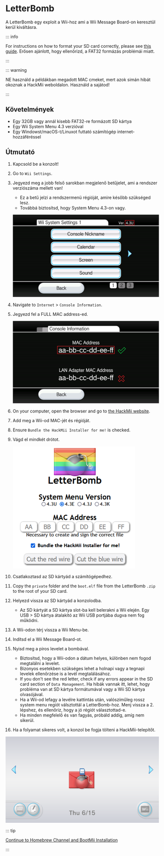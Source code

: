 # LetterBomb

A LetterBomb egy exploit a Wii-hoz ami a Wii Message Board-on keresztül kerül kiváltásra.

::: info

For instructions on how to format your SD card correctly, please see [this guide](https://wiki.hacks.guide/wiki/Formatting_an_SD_card). Erősen ajánlott, hogy ellenőrizd, a FAT32 formázás problémái miatt.

:::

::: warning

NE használd a példákban megadott MAC cmeket, mert azok simán hibát okoznak a HackMii weboldalon. Használd a sajátod!

:::

## Követelmények

- Egy 32GB vagy annál kisebb FAT32-re formázott SD kártya
- Egy Wii System Menu 4.3 verzióval
- Egy Windowst/macOS-t/Linuxot futtató számítógép internet-hozzáféréssel

## Útmutató

1. Kapcsold be a konzolt!

2. Go to `Wii Settings`.

3. Jegyezd meg a jobb felső sarokban megjelenő betűjelet, ami a rendszer verziószáma mellett van!

   - Ez a betű jelzi a rendszermenü régióját, amire később szükséged lesz.
   - Továbbá biztosítsd, hogy System Menu 4.3-on vagy.

   ![](/images/wii/SystemMenuVersion.png)

4. Navigate to `Internet` > `Console Information`.

5. Jegyezd fel a FULL MAC address-ed.

   ![](/images/wii/MacAddress.png)

6. On your computer, open the browser and go to [the HackMii website](https://please.hackmii.com/).

7. Add meg a Wii-od MAC-jét és régióját.

8. Ensure `Bundle the HackMii Installer for me!` is checked.

9. Vágd el mindkét drótot.

   ![](/images/exploits/letterbomb/LetterBomb-PC.png)

10. Csatlakoztasd az SD kártyád a számítógépedhez.

11. Copy the `private` folder and the `boot.elf` file from the LetterBomb `.zip` to the root of your SD card.

12. Helyezd vissza az SD kártyád a konzolodba.
    - Az SD kártyát a SD kártya slot-ba kell belerakni a Wii elején. Egy USB > SD kártya átalakító az Wii USB portjába dugva nem fog működni.

13. A Wii-odon térj vissza a Wii Menu-be.

14. Indítsd el a Wii Message Board-ot.

15. Nyisd meg a piros levelet a bombával.
    - Biztosítsd, hogy a Wii-odon a dátum helyes, különben nem fogod megtalálni a levelet.
    - Bizonyos esetekben szükséges lehet a holnapi vagy a tegnapi levelek ellenőrzése is a levél megtalálásához.
    - If you don't see the red letter, check if any errors appear in the SD card section of `Data Management`. Ha hibák vannak itt, lehet, hogy probléma van at SD kártya formátumával vagy a Wii SD kártya olvasójával.
    - Ha a Wii-od lefagy a levélre kattintás után, valószíműleg rossz system menu regiót válsztottál a LetterBomb-hoz. Menj vissza a 2. lépshez, és ellenőriz, hogy a jó régiót választottad-e.
    - Ha minden megfelelő és van fagyás, próbáld addig, amíg nem sikerül.

16. Ha a folyamat sikeres volt, a konzol be fogja tölteni a HackMii-telepítőt.

![](/images/exploits/letterbomb/LetterBomb-Wii.png)

::: tip

[Continue to Homebrew Channel and BootMii Installation](hbc)

:::
